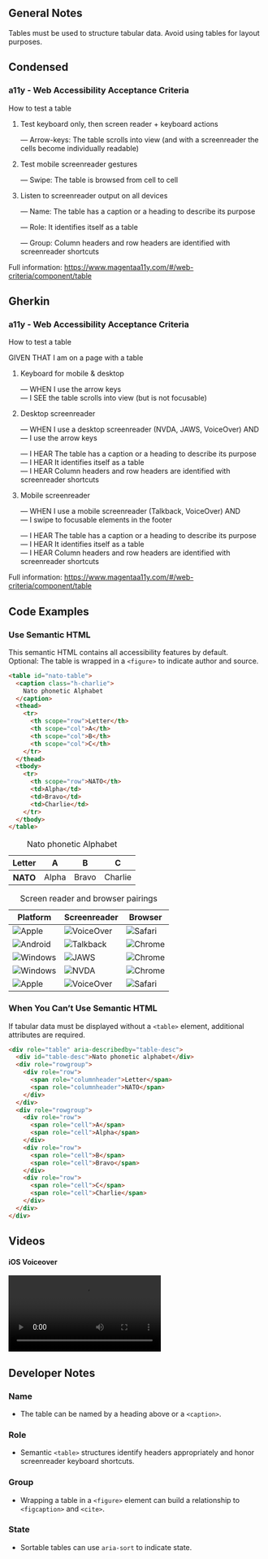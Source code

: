 ## General Notes

Tables must be used to structure tabular data. Avoid using tables for layout purposes.

## Condensed

### a11y - Web Accessibility Acceptance Criteria

How to test a table

1. Test keyboard only, then screen reader + keyboard actions

   &mdash; Arrow-keys: The table scrolls into view (and with a screenreader the cells become individually readable)

2. Test mobile screenreader gestures

   &mdash; Swipe: The table is browsed from cell to cell

3. Listen to screenreader output on all devices

   &mdash; Name: The table has a caption or a heading to describe its purpose

   &mdash; Role: It identifies itself as a table

   &mdash; Group: Column headers and row headers are identified with screenreader shortcuts

Full information: https://www.magentaa11y.com/#/web-criteria/component/table

## Gherkin

### a11y - Web Accessibility Acceptance Criteria

How to test a table

GIVEN THAT I am on a page with a table

1. Keyboard for mobile & desktop

   &mdash; WHEN I use the arrow keys  
   &mdash; I SEE the table scrolls into view (but is not focusable)

2. Desktop screenreader

   &mdash; WHEN I use a desktop screenreader (NVDA, JAWS, VoiceOver) AND  
   &mdash; I use the arrow keys

   &mdash; I HEAR The table has a caption or a heading to describe its purpose  
   &mdash; I HEAR It identifies itself as a table  
   &mdash; I HEAR Column headers and row headers are identified with screenreader shortcuts

3. Mobile screenreader

   &mdash; WHEN I use a mobile screenreader (Talkback, VoiceOver) AND  
   &mdash; I swipe to focusable elements in the footer

   &mdash; I HEAR The table has a caption or a heading to describe its purpose  
   &mdash; I HEAR It identifies itself as a table  
   &mdash; I HEAR Column headers and row headers are identified with screenreader shortcuts

Full information: https://www.magentaa11y.com/#/web-criteria/component/table

## Code Examples

### Use Semantic HTML

This semantic HTML contains all accessibility features by default.  
Optional: The table is wrapped in a `<figure>` to indicate author and source.

```html
<table id="nato-table">
  <caption class="h-charlie">
    Nato phonetic Alphabet
  </caption>
  <thead>
    <tr>
      <th scope="row">Letter</th>
      <th scope="col">A</th>
      <th scope="col">B</th>
      <th scope="col">C</th>
    </tr>
  </thead>
  <tbody>
    <tr>
      <th scope="row">NATO</th>
      <td>Alpha</td>
      <td>Bravo</td>
      <td>Charlie</td>
    </tr>
  </tbody>
</table>
```

<table class="text-center">
  <caption>
    Nato phonetic Alphabet
  </caption>
  <thead>
    <tr>
      <th scope="row">Letter</th>
      <th scope="col">A</th>
      <th scope="col">B</th>
      <th scope="col">C</th>
    </tr>
  </thead>
  <tbody>
    <tr>
      <th scope="row">NATO</th>
      <td>Alpha</td>
      <td>Bravo</td>
      <td>Charlie</td>
    </tr>
  </tbody>
</table>

<table class="text-center">
<caption>
    Screen reader and browser pairings
  </caption>
  <thead>
    <tr>
      <th>Platform</th>
      <th>Screenreader</th>
      <th>Browser</th>
    </tr>
  </thead>
  <tbody>
    <tr>
      <td>
        <img src="media/images/icons/logo-apple.svg" alt="Apple"> 
      </td>
      <td>
        <img src="media/images/icons/logo-apple.svg" alt="VoiceOver"> 
      </td>
      <td>
        <img src="media/images/icons/logo-safari.svg" alt="Safari"> 
      </td>
    </tr>
    <tr>
      <td>
        <img src="media/images/icons/logo-android.svg" alt="Android"> 
      </td>
      <td>
        <img src="media/images/icons/logo-talkback.svg" alt="Talkback"> 
      </td>
      <td>
        <img src="media/images/icons/logo-chrome.svg" alt="Chrome">
      </td>
    </tr>
    <tr>
      <td>
        <img src="media/images/icons/logo-windows.svg" alt="Windows"> 
      </td>
      <td>
        <img src="media/images/icons/logo-jaws.svg" alt="JAWS">
      </td>
      <td>
        <img src="media/images/icons/logo-chrome.svg" alt="Chrome"> 
      </td>
    </tr>
    <tr>
      <td>
        <img src="media/images/icons/logo-windows.svg" alt="Windows">
      </td>
      <td>
        <img src="media/images/icons/logo-nvda.svg" alt="NVDA">
      </td>
      <td>
        <img src="media/images/icons/logo-chrome.svg" alt="Chrome"> 
      </td>
    </tr>
    <tr>
      <td>
        <img src="media/images/icons/logo-apple.svg" alt="Apple">
      </td>
      <td>
        <img src="media/images/icons/logo-apple.svg" alt="VoiceOver"> 
      </td>
      <td>
        <img src="media/images/icons/logo-safari.svg" alt="Safari"> 
      </td>
    </tr>
  </tbody>
</table>

### When You Can’t Use Semantic HTML

If tabular data must be displayed without a `<table>` element, additional attributes are required.

```html
<div role="table" aria-describedby="table-desc">
  <div id="table-desc">Nato phonetic alphabet</div>
  <div role="rowgroup">
    <div role="row">
      <span role="columnheader">Letter</span>
      <span role="columnheader">NATO</span>
    </div>
  </div>
  <div role="rowgroup">
    <div role="row">
      <span role="cell">A</span>
      <span role="cell">Alpha</span>
    </div>
    <div role="row">
      <span role="cell">B</span>
      <span role="cell">Bravo</span>
    </div>
    <div role="row">
      <span role="cell">C</span>
      <span role="cell">Charlie</span>
    </div>
  </div>
</div>
```

## Videos

#### iOS Voiceover

<video controls>
  <source src="media/video/table_ios.webm" type="video/webm">
  Your browser does not support the video tag.
</video>

## Developer Notes

### Name

- The table can be named by a heading above or a `<caption>`.

### Role

- Semantic `<table>` structures identify headers appropriately and honor screenreader keyboard shortcuts.

### Group

- Wrapping a table in a `<figure>` element can build a relationship to `<figcaption>` and `<cite>`.

### State

- Sortable tables can use `aria-sort` to indicate state.
